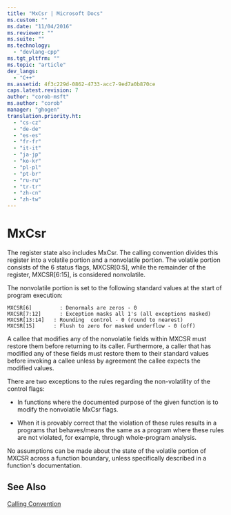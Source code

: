 ```yaml
---
title: "MxCsr | Microsoft Docs"
ms.custom: ""
ms.date: "11/04/2016"
ms.reviewer: ""
ms.suite: ""
ms.technology: 
  - "devlang-cpp"
ms.tgt_pltfrm: ""
ms.topic: "article"
dev_langs: 
  - "C++"
ms.assetid: 4f3c229d-0862-4733-acc7-9ed7a0b870ce
caps.latest.revision: 7
author: "corob-msft"
ms.author: "corob"
manager: "ghogen"
translation.priority.ht: 
  - "cs-cz"
  - "de-de"
  - "es-es"
  - "fr-fr"
  - "it-it"
  - "ja-jp"
  - "ko-kr"
  - "pl-pl"
  - "pt-br"
  - "ru-ru"
  - "tr-tr"
  - "zh-cn"
  - "zh-tw"
---
```

# MxCsr
The register state also includes MxCsr. The calling convention divides this register into a volatile portion and a nonvolatile portion. The volatile portion consists of the 6 status flags, MXCSR[0:5], while the remainder of the register, MXCSR[6:15], is considered nonvolatile.  
  
 The nonvolatile portion is set to the following standard values at the start of program execution:  
  
```  
MXCSR[6]         : Denormals are zeros - 0  
MXCSR[7:12]      : Exception masks all 1's (all exceptions masked)  
MXCSR[13:14]   : Rounding  control - 0 (round to nearest)  
MXCSR[15]      : Flush to zero for masked underflow - 0 (off)  
```  
  
 A callee that modifies any of the nonvolatile fields within MXCSR must restore them before returning to its caller. Furthermore, a caller that has modified any of these fields must restore them to their standard values before invoking a callee unless by agreement the callee expects the modified values.  
  
 There are two exceptions to the rules regarding the non-volatility of the control flags:  
  
-   In functions where the documented purpose of the given function is to modify the nonvolatile MxCsr flags.  
  
-   When it is provably correct that the violation of these rules results in a programs that behaves/means the same as a program where these rules are not violated, for example, through whole-program analysis.  
  
 No assumptions can be made about the state of the volatile portion of MXCSR across a function boundary, unless specifically described in a function's documentation.  
  
## See Also  
 [Calling Convention](../build/calling-convention.md)